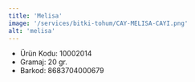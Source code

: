 ```yaml
---
title: 'Melisa'
image: '/services/bitki-tohum/CAY-MELISA-CAYI.png'
alt: 'melisa'
---
```


* Ürün Kodu: 10002014 
* Gramaj: 20 gr. 
* Barkod: 8683704000679
